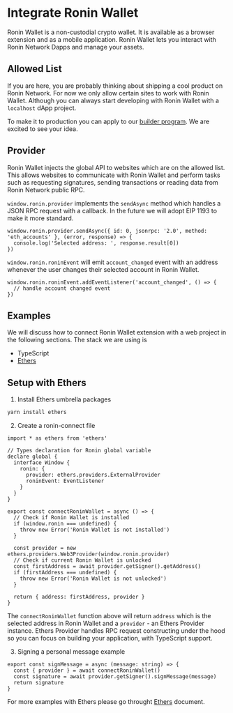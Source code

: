 # Integrate Ronin Wallet

Ronin Wallet is a non-custodial crypto wallet. It is available as a browser extension and as a mobile application. Ronin Wallet lets you interact with Ronin Network Dapps and manage your assets.

## Allowed List

If you are here, you are probably thinking about shipping a cool product on Ronin Network. For now we only allow certain sites to work with Ronin Wallet. Although you can always start developing with Ronin Wallet with a `localhost` dApp project. 

To make it to production you can apply to our [builder program](https://axie.substack.com/p/axie-infinity-builders-program?s=r). We are excited to see your idea.

## Provider

Ronin Wallet injects the global API to websites which are on the allowed list. This allows websites to communicate with Ronin Wallet and perform tasks such as requesting signatures, sending transactions or reading data from Ronin Network public RPC. 

`window.ronin.provider` implements the `sendAsync` method which handles a JSON RPC request with a callback. In the future we will adopt EIP 1193 to make it more standard.

```tsx
window.ronin.provider.sendAsync({ id: 0, jsonrpc: '2.0', method: 'eth_accounts' }, (error, response) => {
  console.log('Selected address: ', response.result[0])
})
```

`window.ronin.roninEvent` will emit `account_changed` event with an address whenever the user changes their selected account in Ronin Wallet.

```tsx
window.ronin.roninEvent.addEventListener('account_changed', () => {
  // handle account changed event
})
```

## Examples

We will discuss how to connect Ronin Wallet extension with a web project in the following sections. The stack we are using is

- TypeScript
- [Ethers](https://docs.ethers.io/)

## Setup with Ethers

1. Install Ethers umbrella packages

```bash
yarn install ethers
```

 2. Create a ronin-connect file

```tsx
import * as ethers from 'ethers'

// Types declaration for Ronin global variable
declare global {
  interface Window { 
    ronin: {
      provider: ethers.providers.ExternalProvider
      roninEvent: EventListener
    } 
  }
}

export const connectRoninWallet = async () => {
  // Check if Ronin Wallet is installed
  if (window.ronin === undefined) {
    throw new Error('Ronin Wallet is not installed')
  }

  const provider = new ethers.providers.Web3Provider(window.ronin.provider)
  // Check if current Ronin Wallet is unlocked
  const firstAddress = await provider.getSigner().getAddress()
  if (firstAddress === undefined) {
    throw new Error('Ronin Wallet is not unlocked')
  }

  return { address: firstAddress, provider }
}
```

The `connectRoninWallet` function above will return `address` which is the selected address in Ronin Wallet and a `provider` - an Ethers Provider instance. Ethers Provider handles RPC request constructing under the hood so you can focus on building your application, with TypeScript support.

3. Signing a personal message example

```tsx
export const signMessage = async (message: string) => {
  const { provider } = await connectRoninWallet()
  const signature = await provider.getSigner().signMessage(message)
  return signature
}
```

For more examples with Ethers please go throught [Ethers](https://docs.ethers.io/) document.
